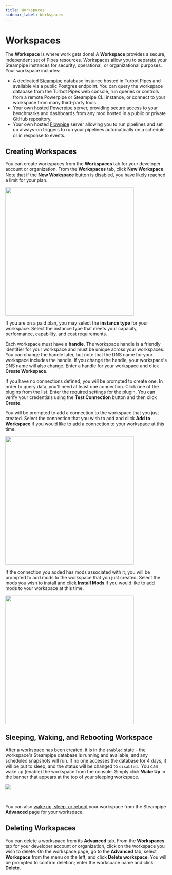 ```yaml
---
title: Workspaces
sidebar_label: Workspaces
---
```


# Workspaces

The **Workspace** is where work gets done!  A **Workspace** provides a secure, independent set of Pipes resources.  Workspaces allow you to separate your Steampipe instances for
security, operational, or organizational purposes.  Your workspace includes:
- A dedicated [Steampipe](/pipes/docs/using/steampipe/) database instance hosted in Turbot Pipes and available via a public Postgres endpoint. You can query the workspace database from the Turbot Pipes
web console, run queries or controls from a remote Powerpipe or Steampipe CLI instance, or
connect to your workspace from many third-party tools.
- Your own hosted [Powerpipe](/pipes/docs/using/powerpipe/) server, providing secure access to your benchmarks and dashboards from any mod hosted in a public or private GitHub repository.
- Your own hosted [Flowpipe](/pipes/docs/using/flowpipe/) server allowing you to run pipelines and set up always-on triggers to run your pipelines automatically on a schedule or in response to events.


## Creating Workspaces

You can create workspaces from the **Workspaces** tab for your developer account or
organization. From the **Workspaces** tab, click **New Workspace**. Note that if
the **New Workspace** button is disabled, you have likely reached a limit for
your plan.

<img src="/images/docs/pipes/pipes_workspace_create_2.png" width="400pt"/>
<br />

If you are on a paid plan, you may select the **instance type** for your workspace.  Select the instance type that meets your capacity, performance, capability, and cost requirements.

Each workspace must have a **handle**. The workspace handle is a friendly
identifier for your workspace and must be unique across your workspaces. You
can change the handle later, but note that the DNS name for your workspace
includes the handle. If you change the handle, your workspace's DNS name will
also change. Enter a handle for your workspace and click **Create Workspace**.

If you have no connections defined, you will be prompted to create one. In order
to query data, you'll need at least one connection. Click one of the plugins
from the list. Enter the required settings for the plugin. You can verify your
credentials using the **Test Connection** button and then click **Create**.

You will be prompted to add a connection to the workspace that you just created.
Select the connection that you wish to add and click **Add to Workspace** if you would like to add a connection to your
workspace at this time.

<img src="/images/docs/pipes/pipes_workspace_add_connection.png" width="400pt"/>
<br />

If the connection you added has mods associated with it, you will be prompted to add mods to the workspace that you just created.
Select the mods you wish to install and click **Install Mods** if you would like to add mods to your
workspace at this time.

<img src="/images/docs/pipes/pipes_workspace_install_mods.png" width="400pt"/>
<br />



## Sleeping, Waking, and Rebooting Workspace

After a workspace has been created, it is in the `enabled` state - the workspace's Steampipe database is running and available, and any scheduled snapshots will run.  If no one accesses the database for 4 days, it will be put to sleep, and the status will be changed to `disabled.`  You can wake up (enable) the workspace from the console.  Simply click **Wake Up** in the banner that appears at the top of your sleeping workspace.

![](/images/docs/pipes/pipes_workspace_sleeping_banner.png)

<br />

You can also [wake up, sleep, or reboot](/pipes/docs/using/steampipe#sleeping-waking-and-rebooting-workspace) your workspace from the Steampipe **Advanced** page for your workspace.  


## Deleting Workspaces

You can delete a workspace from its **Advanced** tab. From the **Workspaces** tab for your developer account or organization, click on the workspace you wish to
delete. On the workspace page, go to the **Advanced** tab, select **Workspace** from the menu on the left, and click **Delete workspace**. You will be prompted to confirm deletion; enter the workspace name and click **Delete**.
